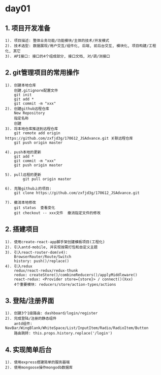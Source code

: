 # day01
## 1. 项目开发准备
    1). 项目描述: 整体业务功能/功能模块/主体的技术/开发模式
    2). 技术选型: 数据展现/用户交互/组件化, 后端, 前后台交互, 模块化, 项目构建/工程化, 其它
    3). API接口: 接口的4个组成部分, 接口文档, 对/调/测接口

## 2. git管理项目的常用操作
    1). 创建本地仓库
        创建.gitignore配置文件
        git init
        git add *
        git commit -m "xxx"
    2). 创建github远程仓库
        New Repository
        指定名称
        创建
    3). 将本地仓库推送到远程仓库
        git remote add origin https://github.com/zxfjd3g/170612_JSAdvance.git 关联远程仓库
        git push origin master
    
    4). push本地的更新 
        git add *
        git commit -m "xxx"
        git push origin master
    
    5). pull远程的更新
            git pull origin master
            
    6). 克隆github上的项目:
        git clone https://github.com/zxfjd3g/170612_JSAdvance.git
            
    7). 撤消本地修改
        git status  查看变化
        git checkout -- xxx文件  撤消指定文件的修改

## 2. 搭建项目
    1). 使用create-react-app脚手架创建模板项目(工程化)
    2). 引入antd-mobile, 并实现按需打包和自定义主题
    3). 引入react-router-dom(v4): 
        BrowserRouter/Route/Switch
        history: push()/replace()
    4). 引入redux
        redux/react-redux/redux-thunk
        redux: createStore()/combineReducers()/applyMiddleware()
        react-redux: <Provider store={store}> / connect()(Xxx)
        4个重要模块: reducers/store/action-types/actions

## 3. 登陆/注册界面
    1). 创建3个1级路由: dashboard/login/register
    2). 完成登陆/注册的静态组件
        antd组件: NavBar/WingBlank/WhiteSpace/List/InputItem/Radio/RadioItem/Button
        路由跳转: this.props.history.replace('/login')

## 4. 实现简单后台
    1). 使用express搭建简单的服务器端
    2). 使用mongoose操作mongodb数据库
